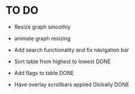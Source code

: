 # TO DO

- Resize graph smoothly
- animate graph resizing
- Add search functionality and fix navigation bar


- Sort table from highest to lowest DONE
- Add flags to table DONE
- Have overlay scrollbars applied Globally DONE 
